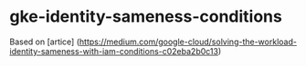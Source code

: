 # gke-identity-sameness-conditions

Based on [artice] (https://medium.com/google-cloud/solving-the-workload-identity-sameness-with-iam-conditions-c02eba2b0c13)